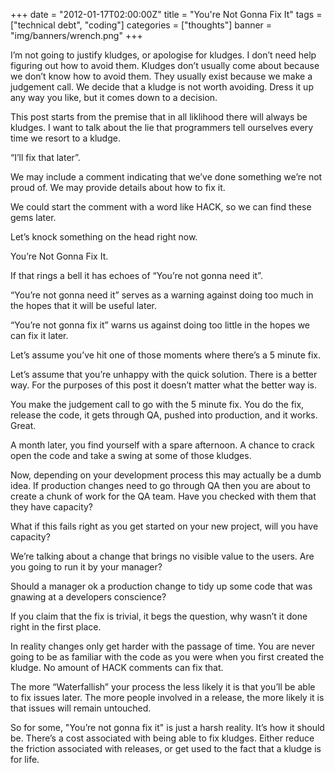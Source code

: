 +++
date = "2012-01-17T02:00:00Z"
title = "You're Not Gonna Fix It"
tags = ["technical debt", "coding"]
categories = ["thoughts"]
banner = "img/banners/wrench.png"
+++

I’m not going to justify kludges, or apologise for kludges. I don’t need help figuring out how to avoid them. Kludges don’t usually come about because we don’t know how to avoid them. They usually exist because we make a judgement call. We decide that a kludge is not worth avoiding. Dress it up any way you like, but it comes down to a decision.

This post starts from the premise that in all liklihood there will always be kludges. I want to talk about the lie that programmers tell ourselves every time we resort to a kludge.

“I’ll fix that later”.

We may include a comment indicating that we’ve done something we’re not proud of. We may provide details about how to fix it.

We could start the comment with a word like HACK, so we can find these gems later.

Let’s knock something on the head right now.

You’re Not Gonna Fix It.

If that rings a bell it has echoes of “You’re not gonna need it”.

“You’re not gonna need it” serves as a warning against doing too much in the hopes that it will be useful later. 

“You’re not gonna fix it” warns us against doing too little in the hopes we can fix it later.

Let’s assume you’ve hit one of those moments where there’s a 5 minute fix.

Let’s assume that you’re unhappy with the quick solution. There is a better way. For the purposes of this post it doesn’t matter what the better way is.

You make the judgement call to go with the 5 minute fix. You do the fix, release the code, it gets through QA, pushed into production, and it works. Great.

A month later, you find yourself with a spare afternoon. A chance to crack open the code and take a swing at some of those kludges.

Now, depending on your development process this may actually be a dumb idea. If production changes need to go through QA then you are about to create a chunk of work for the QA team. Have you checked with them that they have capacity?

What if this fails right as you get started on your new project, will you have capacity?

We’re talking about a change that brings no visible value to the users. Are you going to run it by your manager?

Should a manager ok a production change to tidy up some code that was gnawing at a developers conscience?

If you claim that the fix is trivial, it begs the question, why wasn’t it done right in the first place. 

In reality changes only get harder with the passage of time. You are never going to be as familiar with the code as you were when you first created the kludge. No amount of HACK comments can fix that.

The more “Waterfallish” your process the less likely it is that you’ll be able to fix issues later. The more people involved in a release, the more likely it is that issues will remain untouched.

So for some, "You’re not gonna fix it" is just a harsh reality. It’s how it should be. There’s a cost associated with being able to fix kludges. Either reduce the friction associated with releases, or get used to the fact that a kludge is for life.